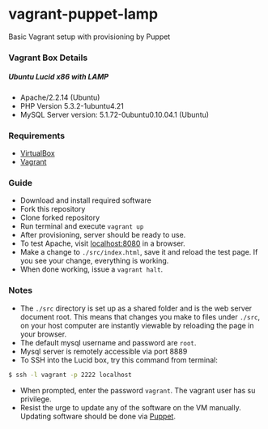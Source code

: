 vagrant-puppet-lamp
===================

Basic Vagrant setup with provisioning by Puppet

### Vagrant Box Details

##### Ubuntu Lucid x86 with LAMP
* Apache/2.2.14 (Ubuntu)
* PHP Version 5.3.2-1ubuntu4.21
* MySQL Server version: 5.1.72-0ubuntu0.10.04.1 (Ubuntu)

### Requirements
* [VirtualBox](https://www.virtualbox.org/wiki/Downloads)
* [Vagrant](http://downloads.vagrantup.com/tags/v1.0.3)

### Guide 
* Download and install required software
* Fork this repository
* Clone forked repository
* Run terminal and execute `vagrant up`
* After provisioning, server should be ready to use. 
* To test Apache, visit [localhost:8080](http://localhost:8080) in a browser.
* Make a change to `./src/index.html`, save it and reload the test page. If you see your change, everything is working.
* When done working, issue a `vagrant halt`.

### Notes 
* The `./src` directory is set up as a shared folder and is the web server document root. This means that changes you make to files under `./src`, on your host computer are instantly viewable by reloading the page in your browser.
* The default mysql username and password are `root`.
* Mysql server is remotely accessible via port 8889
* To SSH into the Lucid box, try this command from terminal:

```bash
$ ssh -l vagrant -p 2222 localhost
```
* When prompted, enter the password `vagrant`. The vagrant user has su privilege.
* Resist the urge to update any of the software on the VM manually. Updating software should be done via [Puppet](http://docs.puppetlabs.com/puppet/3/reference/).
